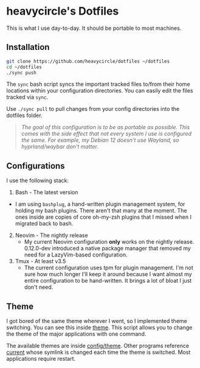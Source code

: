 # heavycircle's Dotfiles

This is what I use day-to-day. It should be portable to most machines.

## Installation

```bash
git clone https://github.com/heavycircle/dotfiles ~/dotfiles
cd ~/dotfiles
./sync push
```

The `sync` bash script syncs the important tracked files to/from their
home locations within your configuration directories. You can easily edit
the files tracked via `sync`.

Use `./sync pull` to pull changes from your config directories into the
dotfiles folder.

> _The goal of this configuration is to be as portable as possible. This
comes with the side effect that not every system I use is configured the
same. For example, my Debian 12 doesn't use Wayland, so hyprland/waybar
don't matter._

## Configurations

I use the following stack:

1. Bash - The latest version
- I am using `bashplug`, a hand-written plugin management system, for
holding my bash plugins. There aren't that many at the moment. The
      ones inside are copies of core oh-my-zsh plugins that I missed when
      I migrated back to bash.
2. Neovim - The nightly release
    - My current Neovim configuration **only** works on the nightly release.
      0.12.0-dev introduced a native package manager that removed my need for
      a LazyVim-based configuration.
3. Tmux - At least v3.5
    - The current configuration uses tpm for plugin management. I'm not sure
how much longer I'll keep it around because I want almost my entire 
      configuration to be hand-written. It brings a lot of bloat I just don't
need.

## Theme

I got bored of the same theme wherever I went, so I implemented theme switching.
You can see this inside [theme](config/bash/theme). This script allows you to
change the theme of the major applications with one command.

The available themes are inside [config/theme](./config/theme). Other programs
reference [current](./config/theme/current) whose symlink is changed each time
the theme is switched. Most applications require restart.
